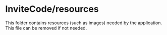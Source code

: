 # InviteCode/resources

This folder contains resources (such as images) needed by the application. This file can
be removed if not needed.
